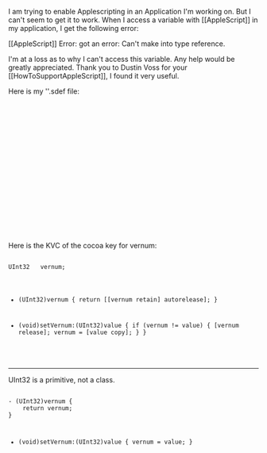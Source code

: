 I am trying to enable Applescripting in an Application I'm working on.  But I can't seem to get it to work.  When I access a variable with [[AppleScript]] in my application, I get the following error:

[[AppleScript]] Error:
<class> got an error: Can't make <key> into type reference.

I'm at a loss as to why I can't access this variable.  Any help would be greatly appreciated.  Thank you to Dustin Voss for your [[HowToSupportAppleScript]], I found it very useful.

Here is my ''.sdef file:
<code>
<?xml version="1.0" encoding="UTF-8"?>
<!DOCTYPE dictionary SYSTEM "file://localhost/System/Library/[[DTDs]]/sdef.dtd">
<dictionary title="[[SomeClass]]">
	<suite name="[[SomeClass]] AS" code="NBAS" description="Apple Srcipting for [[SomeClass]]">
		<cocoa name="[[SomeClass]]"/>
		<class name="[[SomeClass]]" code="btdv" description="the Class of a given [[SomeClass]] device" plural="[[SomeClasses]]">
			<cocoa class="[[SomeClass]]"/>
			<property name="tempX" code="tmpx" description="dummy variable" type="integer" access="r">
				<cocoa key="_tempX"/>
			</property>
			<property name="vernum" code="vrsn" description="version of device" type="integer" access="r">
				<cocoa key="vernum"/>
			</property>
		</class>
	</suite>
</dictionary>
</code>

Here is the KVC of the cocoa key for vernum:

<code>
UInt32   vernum;

- (UInt32)vernum {
    return [[vernum retain] autorelease];
}

- (void)setVernum:(UInt32)value {
    if (vernum != value) {
        [vernum release];
        vernum = [value copy];
    }
}
</code>

----

UInt32 is a primitive, not a class.

<code>
- (UInt32)vernum {
    return vernum;
}

- (void)setVernum:(UInt32)value {
        vernum = value;
}
</code>